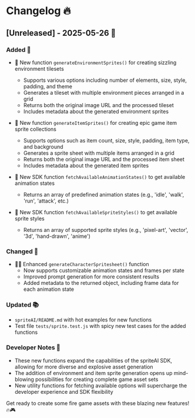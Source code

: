 # Changelog 🔥

## [Unreleased] - 2025-05-26 🚀

### Added 🎉
- 🌳 New function `generateEnvironmentSprites()` for creating sizzling environment tilesets
  - Supports various options including number of elements, size, style, padding, and theme
  - Generates a tileset with multiple environment pieces arranged in a grid
  - Returns both the original image URL and the processed tileset
  - Includes metadata about the generated environment sprites

- 🎁 New function `generateItemSprites()` for creating epic game item sprite collections
  - Supports options such as item count, size, style, padding, item type, and background
  - Generates a sprite sheet with multiple items arranged in a grid
  - Returns both the original image URL and the processed item sheet
  - Includes metadata about the generated item sprites

- 🕺 New SDK function `fetchAvailableAnimationStates()` to get available animation states
  - Returns an array of predefined animation states (e.g., 'idle', 'walk', 'run', 'attack', etc.)

- 🎨 New SDK function `fetchAvailableSpriteStyles()` to get available sprite styles
  - Returns an array of supported sprite styles (e.g., 'pixel-art', 'vector', '3d', 'hand-drawn', 'anime')

### Changed 🔄
- 🦸‍♂️ Enhanced `generateCharacterSpritesheet()` function
  - Now supports customizable animation states and frames per state
  - Improved prompt generation for more consistent results
  - Added metadata to the returned object, including frame data for each animation state

### Updated 📚
- `spriteAI/README.md` with hot examples for new functions
- Test file `tests/sprite.test.js` with spicy new test cases for the added functions

### Developer Notes 🧠
- These new functions expand the capabilities of the spriteAI SDK, allowing for more diverse and explosive asset generation
- The addition of environment and item sprite generation opens up mind-blowing possibilities for creating complete game asset sets
- New utility functions for fetching available options will supercharge the developer experience and SDK flexibility

Get ready to create some fire game assets with these blazing new features! 🔥🎮
